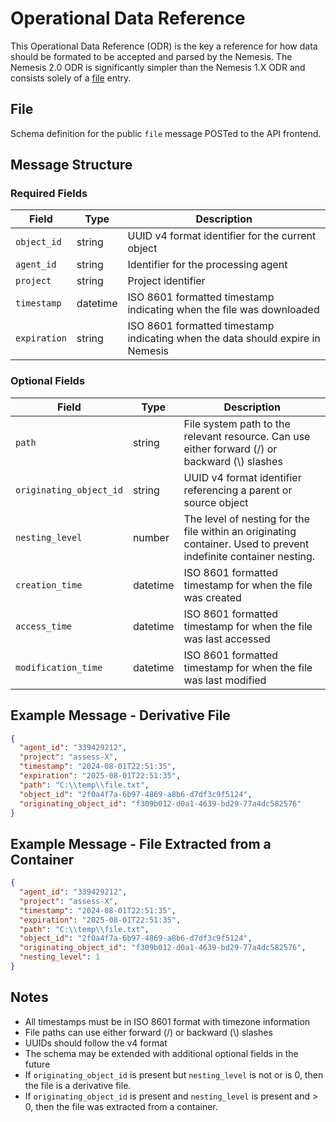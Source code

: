 # Operational Data Reference

This Operational Data Reference (ODR) is the key a reference for how data should be formated to be accepted and parsed by the Nemesis. The Nemesis 2.0 ODR is significantly simpler than the Nemesis 1.X ODR and consists solely of a [file](#file) entry.

## File
Schema definition for the public `file` message POSTed to the API frontend.

## Message Structure

### Required Fields

| Field        | Type     | Description                                                                    |
| ------------ | -------- | ------------------------------------------------------------------------------ |
| `object_id`  | string   | UUID v4 format identifier for the current object                               |
| `agent_id`   | string   | Identifier for the processing agent                                            |
| `project`    | string   | Project identifier                                                             |
| `timestamp`  | datetime | ISO 8601 formatted timestamp indicating when the file was downloaded           |
| `expiration` | string   | ISO 8601 formatted timestamp indicating when the data should expire in Nemesis |

### Optional Fields

| Field                   | Type     | Description                                                                                                      |
| ----------------------- | -------- | ---------------------------------------------------------------------------------------------------------------- |
| `path`                  | string   | File system path to the relevant resource. Can use either forward (/) or backward (\\) slashes                   |
| `originating_object_id` | string   | UUID v4 format identifier referencing a parent or source object                                                  |
| `nesting_level`         | number   | The level of nesting for the file within an originating container. Used to prevent indefinite container nesting. |
| `creation_time`         | datetime | ISO 8601 formatted timestamp for when the file was created                                                       |
| `access_time`           | datetime | ISO 8601 formatted timestamp for when the file was last accessed                                                 |
| `modification_time`     | datetime | ISO 8601 formatted timestamp for when the file was last modified                                                 |


## Example Message - Derivative File
```json
{
  "agent_id": "339429212",
  "project": "assess-X",
  "timestamp": "2024-08-01T22:51:35",
  "expiration": "2025-08-01T22:51:35",
  "path": "C:\\temp\\file.txt",
  "object_id": "2f0a4f7a-6b97-4869-a8b6-d7df3c9f5124",
  "originating_object_id": "f309b012-d0a1-4639-bd29-77a4dc582576"
}
```

## Example Message - File Extracted from a Container
```json
{
  "agent_id": "339429212",
  "project": "assess-X",
  "timestamp": "2024-08-01T22:51:35",
  "expiration": "2025-08-01T22:51:35",
  "path": "C:\\temp\\file.txt",
  "object_id": "2f0a4f7a-6b97-4869-a8b6-d7df3c9f5124",
  "originating_object_id": "f309b012-d0a1-4639-bd29-77a4dc582576",
  "nesting_level": 1
}
```

## Notes
- All timestamps must be in ISO 8601 format with timezone information
- File paths can use either forward (/) or backward (\\) slashes
- UUIDs should follow the v4 format
- The schema may be extended with additional optional fields in the future
- If `originating_object_id` is present but `nesting_level` is not or is 0, then the file is a derivative file.
- If `originating_object_id` is present and `nesting_level` is present and > 0, then the file was extracted from a container.